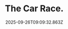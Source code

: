 ---
title: The Car Race.
date: 2025-09-26T09:09:32.863Z
tags:
  - First-Things-First
categories:
  - 新概念
description: 记得填写描述内容哦~~~
---